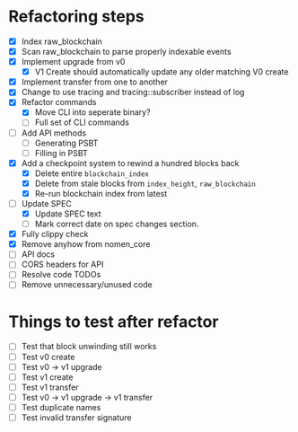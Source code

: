 # Refactoring steps

- [x] Index raw_blockchain
- [x] Scan raw_blockchain to parse properly indexable events
- [x] Implement upgrade from v0
  - [x] V1 Create should automatically update any older matching V0 create
- [x] Implement transfer from one to another
- [x] Change to use tracing and tracing::subscriber instead of log
- [x] Refactor commands
  - [x] Move CLI into seperate binary?
  - [ ] Full set of CLI commands
- [ ] Add API methods
  - [ ] Generating PSBT
  - [ ] Filling in PSBT
- [x] Add a checkpoint system to rewind a hundred blocks back
  - [x] Delete entire `blockchain_index`
  - [x] Delete from stale blocks from `index_height`, `raw_blockchain`
  - [x] Re-run blockchain index from latest
- [ ] Update SPEC
  - [x] Update SPEC text
  - [ ] Mark correct date on spec changes section.
- [x] Fully clippy check
- [x] Remove anyhow from nomen_core
- [ ] API docs
- [ ] CORS headers for API
- [ ] Resolve code TODOs
- [ ] Remove unnecessary/unused code

# Things to test after refactor

- [ ] Test that block unwinding still works
- [ ] Test v0 create
- [ ] Test v0 -> v1 upgrade
- [ ] Test v1 create
- [ ] Test v1 transfer
- [ ] Test v0 -> v1 upgrade -> v1 transfer
- [ ] Test duplicate names
- [ ] Test invalid transfer signature